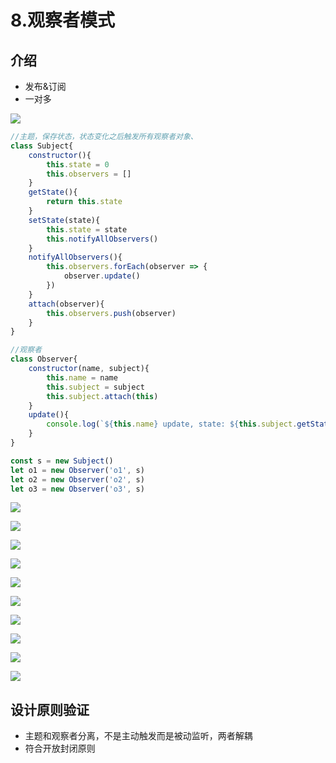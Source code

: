 # 8.观察者模式

## 介绍

* 发布&订阅
* 一对多

![](../.gitbook/assets/微信截图_20181007225416.png)

```javascript
//主题，保存状态，状态变化之后触发所有观察者对象、
class Subject{
    constructor(){
        this.state = 0
        this.observers = []
    }
    getState(){
        return this.state
    }
    setState(state){
        this.state = state
        this.notifyAllObservers()
    }
    notifyAllObservers(){
        this.observers.forEach(observer => {
            observer.update()
        })
    }
    attach(observer){
        this.observers.push(observer)
    }
}

//观察者
class Observer{
    constructor(name, subject){
        this.name = name
        this.subject = subject
        this.subject.attach(this)
    }
    update(){
        console.log(`${this.name} update, state: ${this.subject.getState()}`)
    }
}

const s = new Subject()
let o1 = new Observer('o1', s)
let o2 = new Observer('o2', s)
let o3 = new Observer('o3', s)
```

![](../.gitbook/assets/微信截图_20181007233619.png)

![](../.gitbook/assets/微信截图_20181008014207.png)

![](../.gitbook/assets/微信截图_20181008013953.png)

![](../.gitbook/assets/微信截图_20181008014410.png)

![](../.gitbook/assets/微信截图_20181008015853.png)

![](../.gitbook/assets/微信截图_20181008015640.png)

![](../.gitbook/assets/微信截图_20181008015830.png)

![](../.gitbook/assets/微信截图_20181008022009.png)

![](../.gitbook/assets/微信截图_20181008022228.png)

![](../.gitbook/assets/微信截图_20181008022505.png)

## 设计原则验证

* 主题和观察者分离，不是主动触发而是被动监听，两者解耦
* 符合开放封闭原则


